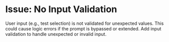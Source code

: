 # Issue: No Input Validation

User input (e.g., test selection) is not validated for unexpected values. This could cause logic errors if the prompt is bypassed or extended. Add input validation to handle unexpected or invalid input.

